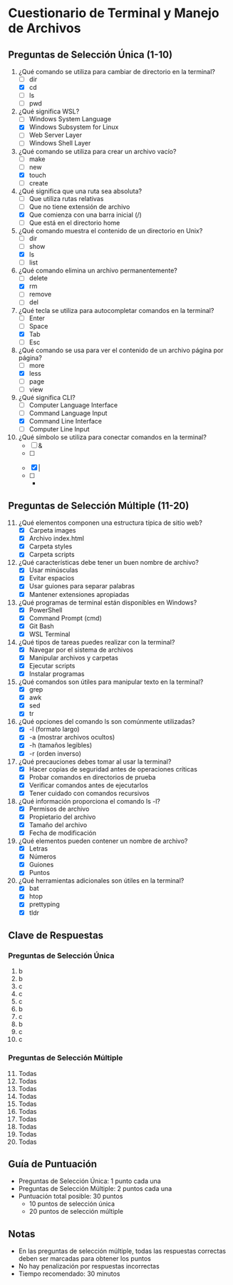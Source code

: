 # Cuestionario de Terminal y Manejo de Archivos

## Preguntas de Selección Única (1-10)

1. ¿Qué comando se utiliza para cambiar de directorio en la terminal?
   - [ ] dir
   - [x] cd
   - [ ] ls
   - [ ] pwd

2. ¿Qué significa WSL?
   - [ ] Windows System Language
   - [x] Windows Subsystem for Linux
   - [ ] Web Server Layer
   - [ ] Windows Shell Layer

3. ¿Qué comando se utiliza para crear un archivo vacío?
   - [ ] make
   - [ ] new
   - [x] touch
   - [ ] create

4. ¿Qué significa que una ruta sea absoluta?
   - [ ] Que utiliza rutas relativas
   - [ ] Que no tiene extensión de archivo
   - [x] Que comienza con una barra inicial (/)
   - [ ] Que está en el directorio home

5. ¿Qué comando muestra el contenido de un directorio en Unix?
   - [ ] dir
   - [ ] show
   - [x] ls
   - [ ] list

6. ¿Qué comando elimina un archivo permanentemente?
   - [ ] delete
   - [x] rm
   - [ ] remove
   - [ ] del

7. ¿Qué tecla se utiliza para autocompletar comandos en la terminal?
   - [ ] Enter
   - [ ] Space
   - [x] Tab
   - [ ] Esc

8. ¿Qué comando se usa para ver el contenido de un archivo página por página?
   - [ ] more
   - [x] less
   - [ ] page
   - [ ] view

9. ¿Qué significa CLI?
   - [ ] Computer Language Interface
   - [ ] Command Language Input
   - [x] Command Line Interface
   - [ ] Computer Line Input

10. ¿Qué símbolo se utiliza para conectar comandos en la terminal?
    - [ ] &
    - [ ] >
    - [x] |
    - [ ] +

## Preguntas de Selección Múltiple (11-20)

11. ¿Qué elementos componen una estructura típica de sitio web?
    - [x] Carpeta images
    - [x] Archivo index.html
    - [x] Carpeta styles
    - [x] Carpeta scripts

12. ¿Qué características debe tener un buen nombre de archivo?
    - [x] Usar minúsculas
    - [x] Evitar espacios
    - [x] Usar guiones para separar palabras
    - [x] Mantener extensiones apropiadas

13. ¿Qué programas de terminal están disponibles en Windows?
    - [x] PowerShell
    - [x] Command Prompt (cmd)
    - [x] Git Bash
    - [x] WSL Terminal

14. ¿Qué tipos de tareas puedes realizar con la terminal?
    - [x] Navegar por el sistema de archivos
    - [x] Manipular archivos y carpetas
    - [x] Ejecutar scripts
    - [x] Instalar programas

15. ¿Qué comandos son útiles para manipular texto en la terminal?
    - [x] grep
    - [x] awk
    - [x] sed
    - [x] tr

16. ¿Qué opciones del comando ls son comúnmente utilizadas?
    - [x] -l (formato largo)
    - [x] -a (mostrar archivos ocultos)
    - [x] -h (tamaños legibles)
    - [x] -r (orden inverso)

17. ¿Qué precauciones debes tomar al usar la terminal?
    - [x] Hacer copias de seguridad antes de operaciones críticas
    - [x] Probar comandos en directorios de prueba
    - [x] Verificar comandos antes de ejecutarlos
    - [x] Tener cuidado con comandos recursivos

18. ¿Qué información proporciona el comando ls -l?
    - [x] Permisos de archivo
    - [x] Propietario del archivo
    - [x] Tamaño del archivo
    - [x] Fecha de modificación

19. ¿Qué elementos pueden contener un nombre de archivo?
    - [x] Letras
    - [x] Números
    - [x] Guiones
    - [x] Puntos

20. ¿Qué herramientas adicionales son útiles en la terminal?
    - [x] bat
    - [x] htop
    - [x] prettyping
    - [x] tldr

## Clave de Respuestas

### Preguntas de Selección Única
1. b
2. b
3. c
4. c
5. c
6. b
7. c
8. b
9. c
10. c

### Preguntas de Selección Múltiple
11. Todas
12. Todas
13. Todas
14. Todas
15. Todas
16. Todas
17. Todas
18. Todas
19. Todas
20. Todas

## Guía de Puntuación
- Preguntas de Selección Única: 1 punto cada una
- Preguntas de Selección Múltiple: 2 puntos cada una
- Puntuación total posible: 30 puntos
  * 10 puntos de selección única
  * 20 puntos de selección múltiple

## Notas
- En las preguntas de selección múltiple, todas las respuestas correctas deben ser marcadas para obtener los puntos
- No hay penalización por respuestas incorrectas
- Tiempo recomendado: 30 minutos
